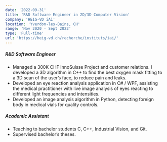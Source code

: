 ```yaml
---
date: '2022-09-31'
title: 'R&D Software Engineer in 2D/3D Computer Vision'
company: 'HEIG-VD iAi'
location: 'Yverdon-les-Bains, CH'
range: 'Nov 2020 - Sept 2022'
type: 'Full-time'
url: 'https://heig-vd.ch/recherche/instituts/iai/'
---
```


##### R&D Software Engineer

- Managed a 300K CHF InnoSuisse Project and customer relations. I developed a 3D algorithm in C++ to find the best oxygen mask fitting to a 3D scan of the user’s face, to reduce pain and leaks.
- Developed an eye reaction analysis application in C# / WPF, assisting the medical practitioner with live image analysis of eyes reacting to different light frequencies and intensities.
- Developed an image analysis algorithm in Python, detecting foreign body in medical vials for quality controls.

##### Academic Assistant

- Teaching to bachelor students C, C++, Industrial Vision, and Git.
- Supervised bachelor’s theses.
